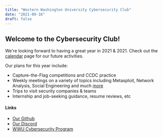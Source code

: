 ```yaml
---
title: "Western Washington University Cybersecurity Club"
date: "2021-09-16"
draft: false
---
```


## Welcome to the Cybersecurity Club!

We're looking forward to having a great year in 2021 & 2021.
Check out the [calendar](../calendar) page for our future activities.

Our plans for this year include:  
* Capture-the-Flag competitions and CCDC practice  
* Weekly meetings on a variety of topics including Metasploit, Network Analysis, Social Engineering and much [more](https://wwucyber.com/posts/topics_for_quarter)  
* Trips to visit security companies & teams  
* Internship and job-seeking guidance, resume reviews, etc  

#### Links

* [Our Github](https://github.com/wwucyber)  
* [Our Discord](https://discord.gg/hXs2NgTYP5)
* [WWU Cybersecurity Program](https://cs.wwu.edu/cybersecurity) 

